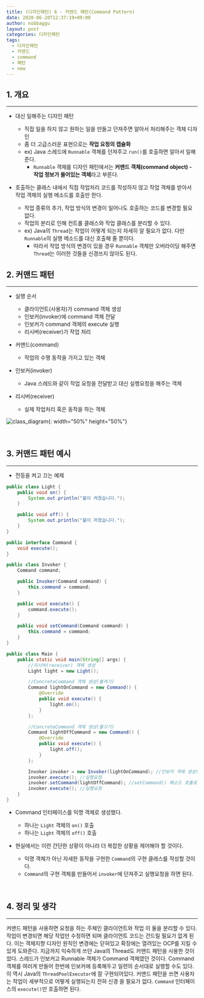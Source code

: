```yaml
---
title: (디자인패턴) 6 - 커맨드 패턴(Command Pattern)
date: 2020-06-20T12:37:19+09:00
author: nobbaggu
layout: post
categories: 디자인패턴
tags:
  - 디자인패턴
  - 커맨드
  - command
  - 패턴
  - new
---
```


## 1. 개요 ##
----

+ 대신 일해주는 디자인 패턴
	+ 직접 일을 하지 않고 원하는 일을 만들고 던져주면 알아서 처리해주는 객체 디자인
	+ 좀 더 고급스러운 표현으로는 **작업 요청의 캡슐화**
	+ ex) Java 스레드에 `Runnable` 객체를 던져주고 `run()`를 호출하면 알아서 일해준다.
		+ `Runnable` 객체를 디자인 패턴에서는 **커맨드 객체(command object) - 작업 정보가 들어있는 객체**라고 부른다.

+ 호출하는 클래스 내에서 직접 작업처리 코드를 작성하지 않고 작업 객체를 받아서 작업 객체의 실행 메소드를 호출만 한다.
	+ 작업 종류의 추가, 작업 방식의 변경이 일어나도 호출하는 코드를 변경할 필요 없다.
	+ 작업의 분리로 인해 컨트롤 클래스와 작업 클래스를 분리할 수 있다.
	+ ex) Java의 `Thread`는 작업이 어떻게 되는지 자세히 알 필요가 없다. 다만 `Runnable`의 실행 메소드를 대신 호출해 줄 뿐이다.
		+ 따라서 작업 방식의 변경이 있을 경우 `Runnable` 객체만 오버라이딩 해주면 `Thread`는 이러한 것들을 신경쓰지 않아도 된다.

## 2. 커맨드 패턴 ##
----

+ 실행 순서
	+ 클라이언트(사용자)가 command 객체 생성
	+ 인보커(invoker)에 command 객체 전달
	+ 인보커가 command 객체의 execute 실행
	+ 리시버(receiver)가 작업 처리

+ 커맨드(command)
	+ 작업의 수행 동작을 가지고 있는 객체

+ 인보커(invoker)
	+ Java 스레드와 같이 작업 요청을 전달받고 대신 실행요청을 해주는 객체

+ 리시버(receiver)
	+ 실제 작업처리 혹은 동작을 하는 객체
	
![class_diagram](https://nobbaggu.github.io/images/designpattern/commandpattern/class_diagram.jpg){: width="50%" height="50%"}

<br>

## 3. 커맨드 패턴 예시 ##
----

+ 전등을 켜고 끄는 예제

~~~ java
public class Light {
    public void on() {
        System.out.println("불이 켜졌습니다.");
    }

    public void off() {
        System.out.println("불이 꺼졌습니다.");
    }
}
~~~

~~~ java
public interface Command {
    void execute();
}
~~~

~~~ java
public class Invoker {
    Command command;

    public Invoker(Command command) {
        this.command = command;
    }

    public void execute() {
        command.execute();
    }

    public void setCommand(Command command) {
        this.command = command;
    }
}
~~~

~~~ java
public class Main {
    public static void main(String[] args) {
		//리시버(receiver) 객체 생성
        Light light = new Light();

		//ConcreteCommand 객체 생성(불켜기)
        Command lightOnCommand = new Command() {
            @Override
            public void execute() {
                light.on();
            }
        };

		//ConcreteCommand 객체 생성(불끄기)
        Command lightOffCommand = new Command() {
            @Override
            public void execute() {
                light.off();
            }
        };

        Invoker invoker = new Invoker(lightOnCommand); //인보커 객체 생성하며 생성자 매개변수로 커맨드 객체 전달
        invoker.execute(); //실행요청
        invoker.setCommand(lightOffCommand); //setCommand() 메소드 호출로 다른 커맨드 객체 설정
        invoker.execute(); //실행요청
    }
}
~~~

+ Command 인터페이스를 익명 객체로 생성했다.
	+ 하나는 `Light` 객체의 `on()` 호출
	+ 하나는 `Light` 객체의 `off()` 호출
	
+ 현실에서는 이런 간단한 상황이 아니라 더 복잡한 상황을 제어해야 할 것이다.
	+ 익명 객체가 아닌 자세한 동작을 구현한 `Command`의 구현 클래스를 작성할 것이다.
	+ `Command`의 구현 객체를 만들어서 `invoker`에 던져주고 실행요청을 하면 된다.
	
<br>

## 4. 정리 및 생각 ##
----

커맨드 패턴을 사용하면 요청을 하는 주체인 클라이언트와 작업 이 둘을 분리할 수 있다. 작업이 변경되면 해당 작업만 수정하면 되며 클라이언트 코드는 건드릴 필요가 없게 된다. 이는 객체지향 디자인 원칙인 변경에는 닫혀있고 확장에는 열려있는 OCP를 지킬 수 있게 도와준다. 지금까지 익숙하게 쓰던 Java의 Thread도 커맨드 패턴을 사용한 것이었다. 스레드가 인보커고 Runnable 객체가 Command 객체였던 것이다. Command 객체를 여러게 만들어 한번에 인보커에 등록해두고 일련의 순서대로 실행할 수도 있다. 이 역시 Java의 `ThreadPoolExecutor`에 잘 구현되어있다. 커맨드 패턴을 쓰면 사용자는 작업이 세부적으로 어떻게 실행되는지 전혀 신경 쓸 필요가 없다. `Command` 인터페이스의 `execute()`만 호출하면 된다.